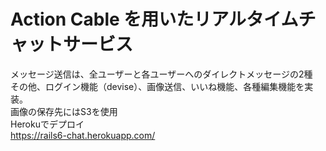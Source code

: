 # Action Cable を用いたリアルタイムチャットサービス

メッセージ送信は、全ユーザーと各ユーザーへのダイレクトメッセージの2種<br>
その他、ログイン機能（devise）、画像送信、いいね機能、各種編集機能を実装。<br>
画像の保存先にはS3を使用<br>
Herokuでデプロイ<br>
https://rails6-chat.herokuapp.com/

